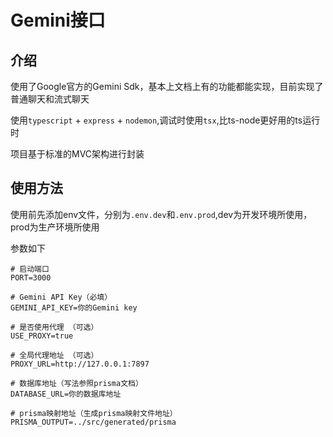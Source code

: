 # Gemini接口

## 介绍

使用了Google官方的Gemini Sdk，基本上文档上有的功能都能实现，目前实现了普通聊天和流式聊天

使用`typescript` + `express` + `nodemon`,调试时使用`tsx`,比ts-node更好用的ts运行时

项目基于标准的MVC架构进行封装

## 使用方法

使用前先添加env文件，分别为`.env.dev`和`.env.prod`,dev为开发环境所使用，prod为生产环境所使用

参数如下

```shell
# 启动端口
PORT=3000

# Gemini API Key（必填）
GEMINI_API_KEY=你的Gemini key

# 是否使用代理 （可选）
USE_PROXY=true

# 全局代理地址 （可选）
PROXY_URL=http://127.0.0.1:7897

# 数据库地址（写法参照prisma文档）
DATABASE_URL=你的数据库地址

# prisma映射地址（生成prisma映射文件地址）
PRISMA_OUTPUT=../src/generated/prisma
```